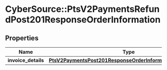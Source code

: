 # CyberSource::PtsV2PaymentsRefundPost201ResponseOrderInformation

## Properties
Name | Type | Description | Notes
------------ | ------------- | ------------- | -------------
**invoice_details** | [**PtsV2PaymentsPost201ResponseOrderInformationInvoiceDetails**](PtsV2PaymentsPost201ResponseOrderInformationInvoiceDetails.md) |  | [optional] 


